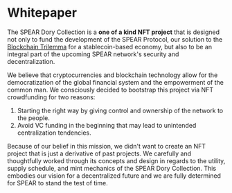 # Whitepaper

The SPEAR Dory Collection is a **one of a kind NFT project** that is designed not only to fund the development of the SPEAR Protocol, our solution to the [Blockchain Trilemma](https://www.ledger.com/academy/what-is-the-blockchain-trilemma) for a stablecoin-based economy, but also to be an integral part of the upcoming SPEAR network's security and decentralization.

We believe that cryptocurrencies and blockchain technology allow for the democratization of the global financial system and the empowerment of the common man. We consciously decided to bootstrap this project via NFT crowdfunding for two reasons:

1. Starting the right way by giving control and ownership of the network to the people.
2. Avoid VC funding in the beginning that may lead to unintended centralization tendencies.

Because of our belief in this mission, we didn't want to create an NFT project that is just a derivative of past projects. We carefully and thoughtfully worked through its concepts and design in regards to the utility, supply schedule, and mint mechanics of the SPEAR Dory Collection. This embodies our vision for a decentralized future and we are fully determined for SPEAR to stand the test of time.
